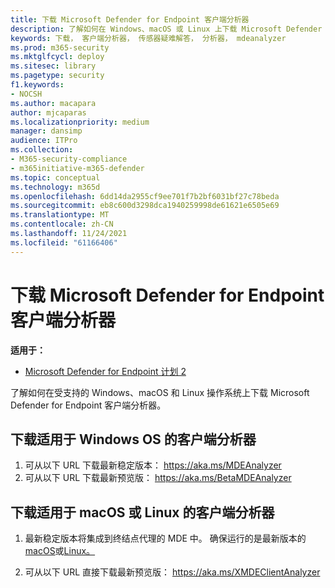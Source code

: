 ```yaml
---
title: 下载 Microsoft Defender for Endpoint 客户端分析器
description: 了解如何在 Windows、macOS 或 Linux 上下载 Microsoft Defender for Endpoint Client Analyzer。
keywords: 下载， 客户端分析器， 传感器疑难解答， 分析器， mdeanalyzer
ms.prod: m365-security
ms.mktglfcycl: deploy
ms.sitesec: library
ms.pagetype: security
f1.keywords:
- NOCSH
ms.author: macapara
author: mjcaparas
ms.localizationpriority: medium
manager: dansimp
audience: ITPro
ms.collection:
- M365-security-compliance
- m365initiative-m365-defender
ms.topic: conceptual
ms.technology: m365d
ms.openlocfilehash: 6dd14da2955cf9ee701f7b2bf6031bf27c78beda
ms.sourcegitcommit: eb8c600d3298dca1940259998de61621e6505e69
ms.translationtype: MT
ms.contentlocale: zh-CN
ms.lasthandoff: 11/24/2021
ms.locfileid: "61166406"
---
```

# <a name="download-the-microsoft-defender-for-endpoint-client-analyzer"></a>下载 Microsoft Defender for Endpoint 客户端分析器

**适用于：**
- [Microsoft Defender for Endpoint 计划 2](https://go.microsoft.com/fwlink/p/?linkid=2154037)

了解如何在受支持的 Windows、macOS 和 Linux 操作系统上下载 Microsoft Defender for Endpoint 客户端分析器。

## <a name="download-client-analyzer-for-windows-os"></a>下载适用于 Windows OS 的客户端分析器

1. 可从以下 URL 下载最新稳定版本： <https://aka.ms/MDEAnalyzer>
2. 可从以下 URL 下载最新预览版： <https://aka.ms/BetaMDEAnalyzer>

## <a name="download-client-analyzer-for-macos-or-linux"></a>下载适用于 macOS 或 Linux 的客户端分析器

1. 最新稳定版本将集成到终结点代理的 MDE 中。 确保运行的是最新版本的[macOS](mac-whatsnew.md)或[Linux。](linux-whatsnew.md)

2. 可从以下 URL 直接下载最新预览版： <https://aka.ms/XMDEClientAnalyzer>
